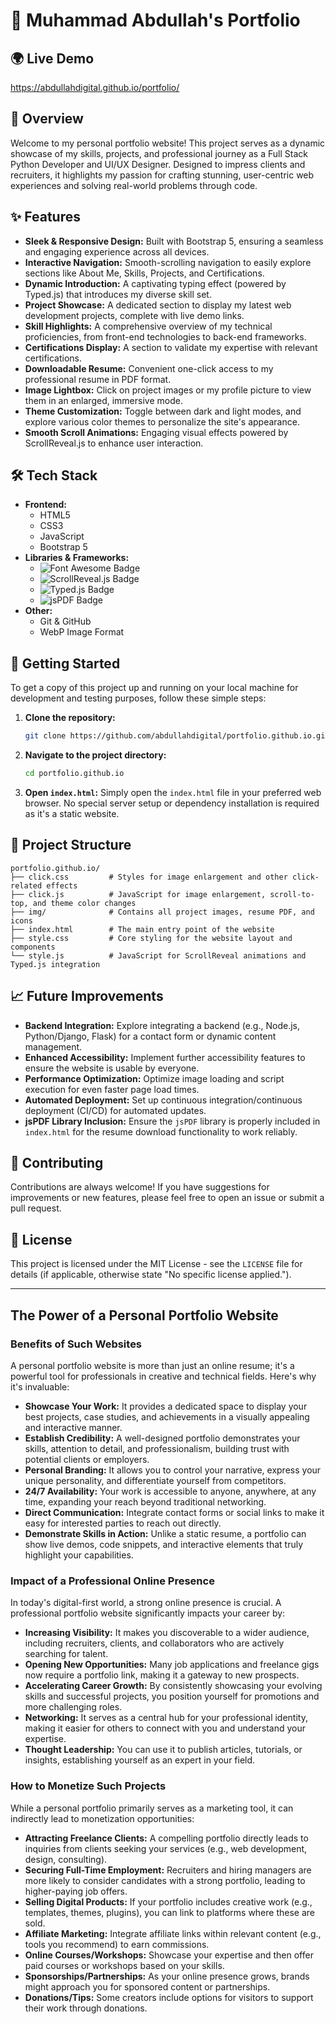 # 🚀 Muhammad Abdullah's Portfolio

## 🌍 Live Demo
https://abdullahdigital.github.io/portfolio/

## 📌 Overview
Welcome to my personal portfolio website! This project serves as a dynamic showcase of my skills, projects, and professional journey as a Full Stack Python Developer and UI/UX Designer. Designed to impress clients and recruiters, it highlights my passion for crafting stunning, user-centric web experiences and solving real-world problems through code.

## ✨ Features
*   **Sleek & Responsive Design:** Built with Bootstrap 5, ensuring a seamless and engaging experience across all devices.
*   **Interactive Navigation:** Smooth-scrolling navigation to easily explore sections like About Me, Skills, Projects, and Certifications.
*   **Dynamic Introduction:** A captivating typing effect (powered by Typed.js) that introduces my diverse skill set.
*   **Project Showcase:** A dedicated section to display my latest web development projects, complete with live demo links.
*   **Skill Highlights:** A comprehensive overview of my technical proficiencies, from front-end technologies to back-end frameworks.
*   **Certifications Display:** A section to validate my expertise with relevant certifications.
*   **Downloadable Resume:** Convenient one-click access to my professional resume in PDF format.
*   **Image Lightbox:** Click on project images or my profile picture to view them in an enlarged, immersive mode.
*   **Theme Customization:** Toggle between dark and light modes, and explore various color themes to personalize the site's appearance.
*   **Smooth Scroll Animations:** Engaging visual effects powered by ScrollReveal.js to enhance user interaction.

## 🛠️ Tech Stack

*   **Frontend:**
    *   HTML5
    *   CSS3
    *   JavaScript
    *   Bootstrap 5
*   **Libraries & Frameworks:**
    *   <img src="https://img.shields.io/badge/Font_Awesome-52BE80?style=for-the-badge&logo=font-awesome&logoColor=white" alt="Font Awesome Badge">
    *   <img src="https://img.shields.io/badge/ScrollReveal.js-F7DF1E?style=for-the-badge&logo=javascript&logoColor=black" alt="ScrollReveal.js Badge">
    *   <img src="https://img.shields.io/badge/Typed.js-E34F26?style=for-the-badge&logo=javascript&logoColor=white" alt="Typed.js Badge">
    *   <img src="https://img.shields.io/badge/jsPDF-F7DF1E?style=for-the-badge&logo=javascript&logoColor=black" alt="jsPDF Badge">
*   **Other:**
    *   Git & GitHub
    *   WebP Image Format

## 🚀 Getting Started

To get a copy of this project up and running on your local machine for development and testing purposes, follow these simple steps:

1.  **Clone the repository:**
    ```bash
    git clone https://github.com/abdullahdigital/portfolio.github.io.git
    ```
2.  **Navigate to the project directory:**
    ```bash
    cd portfolio.github.io
    ```
3.  **Open `index.html`:**
    Simply open the `index.html` file in your preferred web browser. No special server setup or dependency installation is required as it's a static website.

## 📂 Project Structure

```
portfolio.github.io/
├── click.css         # Styles for image enlargement and other click-related effects
├── click.js          # JavaScript for image enlargement, scroll-to-top, and theme color changes
├── img/              # Contains all project images, resume PDF, and icons
├── index.html        # The main entry point of the website
├── style.css         # Core styling for the website layout and components
└── style.js          # JavaScript for ScrollReveal animations and Typed.js integration
```

## 📈 Future Improvements

*   **Backend Integration:** Explore integrating a backend (e.g., Node.js, Python/Django, Flask) for a contact form or dynamic content management.
*   **Enhanced Accessibility:** Implement further accessibility features to ensure the website is usable by everyone.
*   **Performance Optimization:** Optimize image loading and script execution for even faster page load times.
*   **Automated Deployment:** Set up continuous integration/continuous deployment (CI/CD) for automated updates.
*   **jsPDF Library Inclusion:** Ensure the `jsPDF` library is properly included in `index.html` for the resume download functionality to work reliably.

## 🤝 Contributing

Contributions are always welcome! If you have suggestions for improvements or new features, please feel free to open an issue or submit a pull request.

## 📜 License

This project is licensed under the MIT License - see the `LICENSE` file for details (if applicable, otherwise state "No specific license applied.").

---

## The Power of a Personal Portfolio Website

### Benefits of Such Websites

A personal portfolio website is more than just an online resume; it's a powerful tool for professionals in creative and technical fields. Here's why it's invaluable:

*   **Showcase Your Work:** It provides a dedicated space to display your best projects, case studies, and achievements in a visually appealing and interactive manner.
*   **Establish Credibility:** A well-designed portfolio demonstrates your skills, attention to detail, and professionalism, building trust with potential clients or employers.
*   **Personal Branding:** It allows you to control your narrative, express your unique personality, and differentiate yourself from competitors.
*   **24/7 Availability:** Your work is accessible to anyone, anywhere, at any time, expanding your reach beyond traditional networking.
*   **Direct Communication:** Integrate contact forms or social links to make it easy for interested parties to reach out directly.
*   **Demonstrate Skills in Action:** Unlike a static resume, a portfolio can show live demos, code snippets, and interactive elements that truly highlight your capabilities.

### Impact of a Professional Online Presence

In today's digital-first world, a strong online presence is crucial. A professional portfolio website significantly impacts your career by:

*   **Increasing Visibility:** It makes you discoverable to a wider audience, including recruiters, clients, and collaborators who are actively searching for talent.
*   **Opening New Opportunities:** Many job applications and freelance gigs now require a portfolio link, making it a gateway to new prospects.
*   **Accelerating Career Growth:** By consistently showcasing your evolving skills and successful projects, you position yourself for promotions and more challenging roles.
*   **Networking:** It serves as a central hub for your professional identity, making it easier for others to connect with you and understand your expertise.
*   **Thought Leadership:** You can use it to publish articles, tutorials, or insights, establishing yourself as an expert in your field.

### How to Monetize Such Projects

While a personal portfolio primarily serves as a marketing tool, it can indirectly lead to monetization opportunities:

*   **Attracting Freelance Clients:** A compelling portfolio directly leads to inquiries from clients seeking your services (e.g., web development, design, consulting).
*   **Securing Full-Time Employment:** Recruiters and hiring managers are more likely to consider candidates with a strong portfolio, leading to higher-paying job offers.
*   **Selling Digital Products:** If your portfolio includes creative work (e.g., templates, themes, plugins), you can link to platforms where these are sold.
*   **Affiliate Marketing:** Integrate affiliate links within relevant content (e.g., tools you recommend) to earn commissions.
*   **Online Courses/Workshops:** Showcase your expertise and then offer paid courses or workshops based on your skills.
*   **Sponsorships/Partnerships:** As your online presence grows, brands might approach you for sponsored content or partnerships.
*   **Donations/Tips:** Some creators include options for visitors to support their work through donations.